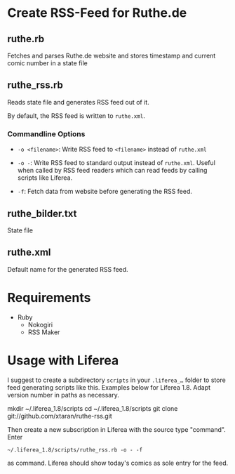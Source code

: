 Create RSS-Feed for Ruthe.de
============================

ruthe.rb
--------

Fetches and parses Ruthe.de website and stores timestamp
and current comic number in a state file

ruthe_rss.rb
------------

Reads state file and generates RSS feed out of it.

By default, the RSS feed is written to `ruthe.xml`.

### Commandline Options

* `-o <filename>`: Write RSS feed to `<filename>` instead of `ruthe.xml`

* `-o -`: Write RSS feed to standard output instead of
  `ruthe.xml`. Useful when called by RSS feed readers which can read
  feeds by calling scripts like Liferea.

* `-f`: Fetch data from website before generating the RSS feed.

ruthe_bilder.txt
----------------

State file

ruthe.xml
---------

Default name for the generated RSS feed.


Requirements
============

* Ruby
  * Nokogiri
  * RSS Maker

Usage with Liferea
==================

I suggest to create a subdirectory `scripts` in your `.liferea_…`
folder to store feed generating scripts like this. Examples below for
Liferea 1.8. Adapt version number in paths as necessary.

   mkdir ~/.liferea_1.8/scripts
   cd ~/.liferea_1.8/scripts
   git clone git://github.com/xtaran/ruthe-rss.git

Then create a new subscription in Liferea with the source type "command". Enter

    ~/.liferea_1.8/scripts/ruthe_rss.rb -o - -f

as command. Liferea should show today's comics as sole entry for the feed.
